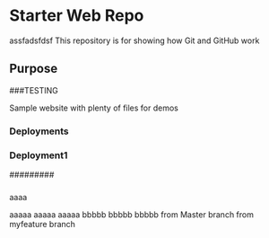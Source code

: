 # Starter Web Repo
assfadsfdsf
This repository is for showing how Git and GitHub work

## Purpose
###TESTING

Sample website with plenty of files for demos

### Deployments
### Deployment1
#########
#####
aaaa

aaaaa
aaaaa
aaaaa
bbbbb
bbbbb
bbbbb
from Master branch
from myfeature branch
